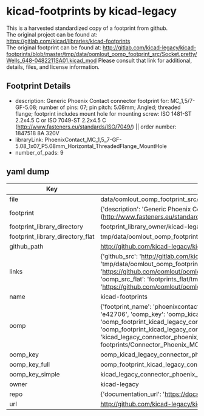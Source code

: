 # kicad-footprints by kicad-legacy  
This is a harvested standardized copy of a footprint from github.  
The original project can be found at:  
https://gitlab.com/kicad/libraries/kicad-footprints  
The original footprint can be found at:
http://gitlab.com/kicad-legacy/kicad-footprints/blob/master/tmp/data/oomlout_oomp_footprint_src/Socket.pretty/Wells_648-0482211SA01.kicad_mod
Please consult that link for additional, details, files, and license information.  
## Footprint Details
* description: Generic Phoenix Contact connector footprint for: MC_1,5/7-GF-5.08; number of pins: 07; pin pitch: 5.08mm; Angled; threaded flange; footprint includes mount hole for mounting screw: ISO 1481-ST 2.2x4.5 C or ISO 7049-ST 2.2x4.5 C (http://www.fasteners.eu/standards/ISO/7049/) || order number: 1847518 8A 320V  
* libraryLink: PhoenixContact_MC_1,5_7-GF-5.08_1x07_P5.08mm_Horizontal_ThreadedFlange_MountHole  
* number_of_pads: 9  
## yaml dump  
| Key | Value |  
| --- | --- |  
| file | data/oomlout_oomp_footprint_src/kicad-footprints/Connector_Phoenix_MC_HighVoltage.pretty/PhoenixContact_MC_1,5_7-GF-5.08_1x07_P5.08mm_Horizontal_ThreadedFlange_MountHole.kicad_mod |  
| footprint | {'description': 'Generic Phoenix Contact connector footprint for: MC_1,5/7-GF-5.08; number of pins: 07; pin pitch: 5.08mm; Angled; threaded flange; footprint includes mount hole for mounting screw: ISO 1481-ST 2.2x4.5 C or ISO 7049-ST 2.2x4.5 C (http://www.fasteners.eu/standards/ISO/7049/) || order number: 1847518 8A 320V', 'libraryLink': 'PhoenixContact_MC_1,5_7-GF-5.08_1x07_P5.08mm_Horizontal_ThreadedFlange_MountHole', 'number_of_pads': 9} |  
| footprint_library_directory | footprint_library_owner/kicad-legacy_kicad-footprints |  
| footprint_library_directory_flat | tmp/data/oomlout_oomp_footprint_src/footprints_flat/kicad_legacy_connector_phoenix_mc_highvoltage_phoenixcontact_mc_1,5_7_gf_5_08_1x07_p5_08mm_horizontal_threadedflange_mounthole/working |  
| github_path | http://github.com/kicad-legacy/kicad-footprints/blob/master/tmp/data/oomlout_oomp_footprint_src/Connector_Phoenix_MC_HighVoltage.pretty/PhoenixContact_MC_1,5_7-GF-5.08_1x07_P5.08mm_Horizontal_ThreadedFlange_MountHole.kicad_mod |  
| links | {'github_src': 'http://gitlab.com/kicad-legacy/kicad-footprints/blob/master/tmp/data/oomlout_oomp_footprint_src/Socket.pretty/Wells_648-0482211SA01.kicad_mod', 'github_src_repo': 'https://gitlab.com/kicad/libraries/kicad-footprints', 'oomp_bot': 'tmp/data/oomlout_oomp_footprint_src/footprints/kicad_legacy_connector_phoenix_mc_highvoltage_phoenixcontact_mc_1,5_7_gf_5_08_1x07_p5_08mm_horizontal_threadedflange_mounthole/working', 'oomp_bot_github': 'https://github.com/oomlout/oomlout_oomp_footprint_bot/tree/main/tmp/data/oomlout_oomp_footprint_src/footprints/kicad_legacy_connector_phoenix_mc_highvoltage_phoenixcontact_mc_1,5_7_gf_5_08_1x07_p5_08mm_horizontal_threadedflange_mounthole/working', 'oomp_src_flat': 'footprints_flat/tmp/data/oomlout_oomp_footprint_src/footprints_flat/kicad_legacy_connector_phoenix_mc_highvoltage_phoenixcontact_mc_1,5_7_gf_5_08_1x07_p5_08mm_horizontal_threadedflange_mounthole/working', 'oomp_src_flat_github': 'https://github.com/oomlout/oomlout_oomp_footprint_src/tree/main/tmp/data/oomlout_oomp_footprint_src/footprints_flat/kicad_legacy_connector_phoenix_mc_highvoltage_phoenixcontact_mc_1,5_7_gf_5_08_1x07_p5_08mm_horizontal_threadedflange_mounthole/working'} |  
| name | kicad-footprints |  
| oomp | {'footprint_name': 'phoenixcontact_mc_1,5_7_gf_5_08_1x07_p5_08mm_horizontal_threadedflange_mounthole', 'library_name': 'connector_phoenix_mc_highvoltage', 'md5': 'e42706e23420486a9c4972c78a2c9f9a', 'md5_10': 'e42706e234', 'md5_5': 'e4270', 'md5_6': 'e42706', 'oomp_key': 'oomp_kicad_legacy_connector_phoenix_mc_highvoltage_phoenixcontact_mc_1,5_7_gf_5_08_1x07_p5_08mm_horizontal_threadedflange_mounthole', 'oomp_key_extra': 'oomp_footprint_kicad_legacy_connector_phoenix_mc_highvoltage_phoenixcontact_mc_1,5_7_gf_5_08_1x07_p5_08mm_horizontal_threadedflange_mounthole', 'oomp_key_full': 'oomp_footprint_kicad_legacy_connector_phoenix_mc_highvoltage_phoenixcontact_mc_1,5_7_gf_5_08_1x07_p5_08mm_horizontal_threadedflange_mounthole_e42706', 'oomp_key_simple': 'kicad_legacy_connector_phoenix_mc_highvoltage_phoenixcontact_mc_1,5_7_gf_5_08_1x07_p5_08mm_horizontal_threadedflange_mounthole', 'original_filename': 'data/oomlout_oomp_footprint_src/kicad-footprints/Connector_Phoenix_MC_HighVoltage.pretty/PhoenixContact_MC_1,5_7-GF-5.08_1x07_P5.08mm_Horizontal_ThreadedFlange_MountHole.kicad_mod', 'owner_name': 'kicad_legacy'} |  
| oomp_key | oomp_kicad_legacy_connector_phoenix_mc_highvoltage_phoenixcontact_mc_1,5_7_gf_5_08_1x07_p5_08mm_horizontal_threadedflange_mounthole |  
| oomp_key_full | oomp_footprint_kicad_legacy_connector_phoenix_mc_highvoltage_phoenixcontact_mc_1,5_7_gf_5_08_1x07_p5_08mm_horizontal_threadedflange_mounthole |  
| oomp_key_simple | kicad_legacy_connector_phoenix_mc_highvoltage_phoenixcontact_mc_1,5_7_gf_5_08_1x07_p5_08mm_horizontal_threadedflange_mounthole |  
| owner | kicad-legacy |  
| repo | {'documentation_url': 'https://docs.github.com/rest/repos/repos#get-a-repository', 'message': 'Not Found'} |  
| url | http://github.com/kicad-legacy/kicad-footprints |  

